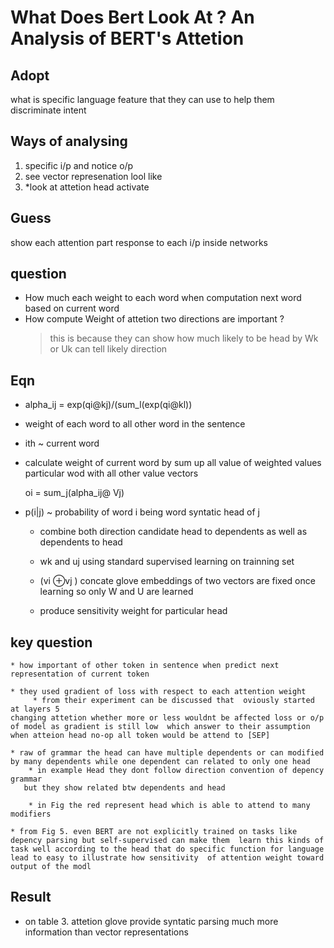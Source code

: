 # What Does Bert Look At ? An Analysis of BERT's Attetion 


 Adopt 
--- 
 what is specific language feature that they can use to help them discriminate intent  
 

Ways of analysing 
--- 
 1) specific i/p and notice o/p 
 2) see vector represenation lool like 
 3) *look at attetion head activate

 Guess
---
 
  show each attention part response to each i/p inside networks 


 question  
---
 * How much each weight to each word when computation next word based on current word
 * How compute Weight of attetion two directions are important ?
   > this is because they can show how much likely to be head
      > by Wk or Uk can tell likely direction 


Eqn
---

 * alpha_ij = exp(qi@kj)/(sum_l(exp(qi@kl))
  * weight of each word to all other word in the sentence 
  * ith ~ current word   

  * calculate weight of current word by sum up all value of weighted values particular wod with all other value vectors 
      
      oi = sum_j(alpha_ij@ Vj)

  * p(i|j) ~ probability of word i being word syntatic head of j 
     * combine both direction candidate head to dependents as well as dependents to head
     * wk and uj using standard supervised learning on trainning set
     * (vi ⊕vj ) concate glove embeddings of two vectors are fixed once learning so only W and U are learned  
     
     * produce sensitivity weight for particular head



 key question
---
    * how important of other token in sentence when predict next representation of current token  

    * they used gradient of loss with respect to each attention weight  
         * from their experiment can be discussed that  oviously started at layers 5 
    changing attetion whether more or less wouldnt be affected loss or o/p of model as gradient is still low  which answer to their assumption when atteion head no-op all token would be attend to [SEP]  

    * raw of grammar the head can have multiple dependents or can modified by many dependents while one dependent can related to only one head 
        * in example Head they dont follow direction convention of depency grammar      
       but they show related btw dependents and head  
        
        * in Fig the red represent head which is able to attend to many modifiers    

    * from Fig 5. even BERT are not explicitly trained on tasks like depency parsing but self-supervised can make them  learn this kinds of task well according to the head that do specific function for language  lead to easy to illustrate how sensitivity  of attention weight toward output of the modl


 Result
--- 
 
 * on table 3. attetion glove provide syntatic parsing much more information than vector representations
